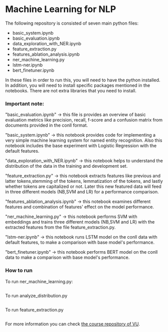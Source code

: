 # Machine Learning for NLP 

The following repository is consisted of seven main python files:
- basic_system.ipynb
- basic_evaluation.ipynb
- data_exploration_with_NER.ipynb
- feature_extraction.py
- features_ablation_analysis.ipynb
- ner_machine_learning.py
- lstm-ner.ipynb
- bert_finetuner.ipynb

In these files in order to run this, you will need to have the python installed.
In addition, you will need to install specific packages mentioned in the notebooks.
There are not extra libraries that you need to install.

### Important note:

"basic_evaluation.ipynb" -> this file is provides an overview of basic evaluation metrics like precision, recall, f-score and a confusion matrix from documents provided in the conll format. 

"basic_system.ipynb" -> this notebook provides code for implementing a very simple machine learning system for named entity recognition. Also this notebook includes the base experiment with Logistic Regression with the default features.

"data_exploration_with_NER.ipynb" -> this notebook helps to understand the distribution of the data in the training and development set.

"feature_extraction.py" -> this notebook extracts features like previous and latter tokens,stemming of the tokens, lemmatization of the tokens, and lastly whether tokens are capitalized or not. Later this new featured data will feed in three different models (NB,SVM and LR) for a performance comparison.

"features_ablation_analysis.ipynb" -> this notebook examines different features and combination of features' effect on the model performance.

"ner_machine_learning.py" -> this notebook performs SVM with embeddings and trains three different models (NB,SVM and LR) with the extracted features from the file feature_extraction.py.

"lstm-ner.ipynb" -> this notebook runs LSTM model on the conll data with default features, to make a comparison with base model's performance.

"bert_finetuner.ipynb" -> this notebook performs BERT model on the conll data to make a comparison with base model's performance.

### How to run

To run ner_machine_learning.py:

```python ner_machine_learning.py ‘path to train extracted features files’ ‘ path to dev extracted features file’ ‘path to output file for predictions of models trained on extracted features’ ‘ path to train file initial’ ‘ path to dev file initial’ ‘ path to output file for predictions of svm using word embeddings’  ‘ path to language model’
```

To run analyze_distribution.py

```python analyze_distribution.py ‘path to training file’ ‘path to dev file’ ‘ path to output file’ 
```

To run feature_extraction.py

```python feature-extraction.py ‘ path to training file’ ‘ path to dev file’ ‘ path to output file’
```

For more information you can check [the course repository of VU](https://github.com/cltl).


